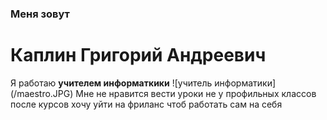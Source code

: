 <h3>Меня зовут</h3>
<h1>Каплин Григорий Андреевич</h1>
Я работаю <strong>учителем информаткики</strong>
![учитель информатики](/maestro.JPG)
Мне не нравится вести уроки не у профильных классов 
после курсов хочу уйти на фриланс чтоб работать сам на себя